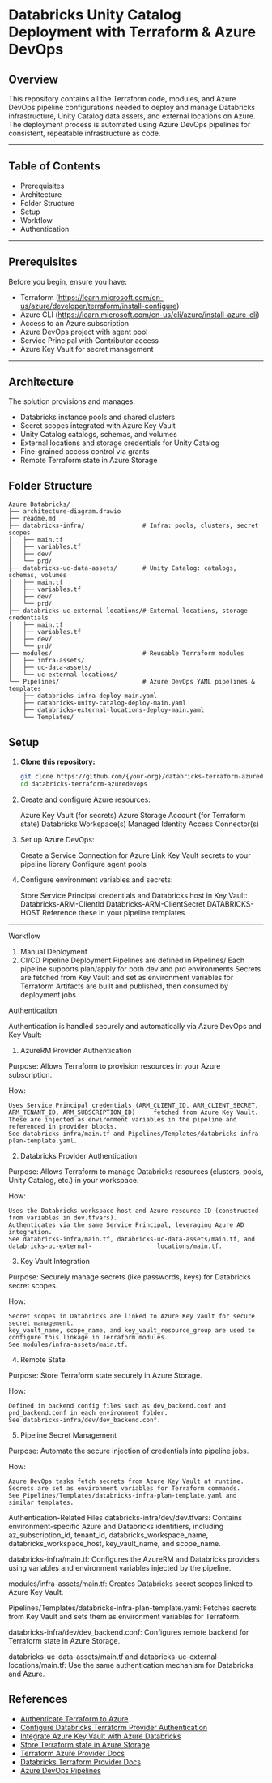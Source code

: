 # Databricks Unity Catalog Deployment with Terraform & Azure DevOps

## Overview

This repository contains all the Terraform code, modules, and Azure DevOps pipeline configurations needed to deploy and manage Databricks infrastructure, Unity Catalog data assets, and external locations on Azure. The deployment process is automated using Azure DevOps pipelines for consistent, repeatable infrastructure as code.

---

## Table of Contents

- Prerequisites
- Architecture
- Folder Structure
- Setup
- Workflow
- Authentication

---

## Prerequisites

Before you begin, ensure you have:

- Terraform (https://learn.microsoft.com/en-us/azure/developer/terraform/install-configure)
- Azure CLI (https://learn.microsoft.com/en-us/cli/azure/install-azure-cli)
- Access to an Azure subscription
- Azure DevOps project with agent pool
- Service Principal with Contributor access
- Azure Key Vault for secret management

---

## Architecture

The solution provisions and manages:

- Databricks instance pools and shared clusters
- Secret scopes integrated with Azure Key Vault
- Unity Catalog catalogs, schemas, and volumes
- External locations and storage credentials for Unity Catalog
- Fine-grained access control via grants
- Remote Terraform state in Azure Storage

## Folder Structure

```
Azure Databricks/
├── architecture-diagram.drawio
├── readme.md
├── databricks-infra/                # Infra: pools, clusters, secret scopes
│   ├── main.tf
│   ├── variables.tf
│   ├── dev/
│   └── prd/
├── databricks-uc-data-assets/       # Unity Catalog: catalogs, schemas, volumes
│   ├── main.tf
│   ├── variables.tf
│   ├── dev/
│   └── prd/
├── databricks-uc-external-locations/# External locations, storage credentials
│   ├── main.tf
│   ├── variables.tf
│   ├── dev/
│   └── prd/
├── modules/                         # Reusable Terraform modules
│   ├── infra-assets/
│   ├── uc-data-assets/
│   └── uc-external-locations/
└── Pipelines/                       # Azure DevOps YAML pipelines & templates
    ├── databricks-infra-deploy-main.yaml
    ├── databricks-unity-catalog-deploy-main.yaml
    ├── databricks-external-locations-deploy-main.yaml
    └── Templates/
```
## Setup

1. **Clone this repository:**
   ```sh
   git clone https://github.com/{your-org}/databricks-terraform-azuredevops
   cd databricks-terraform-azuredevops

2. Create and configure Azure resources:

   Azure Key Vault (for secrets)
   Azure Storage Account (for Terraform state)
   Databricks Workspace(s)
   Managed Identity Access Connector(s)

3. Set up Azure DevOps:

   Create a Service Connection for Azure
   Link Key Vault secrets to your pipeline library
   Configure agent pools

4. Configure environment variables and secrets:

   Store Service Principal credentials and Databricks host in Key Vault:
   Databricks-ARM-ClientId
   Databricks-ARM-ClientSecret
   DATABRICKS-HOST
Reference these in your pipeline templates
---

Workflow
1. Manual Deployment
2. CI/CD Pipeline Deployment
   Pipelines are defined in Pipelines/
   Each pipeline supports plan/apply for both dev and prd environments
   Secrets are fetched from Key Vault and set as environment variables for Terraform
   Artifacts are built and published, then consumed by deployment jobs
   
Authentication

Authentication is handled securely and automatically via Azure DevOps and Key Vault:

1. AzureRM Provider Authentication

Purpose: Allows Terraform to provision resources in your Azure subscription.

How:

    Uses Service Principal credentials (ARM_CLIENT_ID, ARM_CLIENT_SECRET, ARM_TENANT_ID, ARM_SUBSCRIPTION_ID)     fetched from Azure Key Vault.
    These are injected as environment variables in the pipeline and referenced in provider blocks.
    See databricks-infra/main.tf and Pipelines/Templates/databricks-infra-plan-template.yaml.

2. Databricks Provider Authentication
   
Purpose: Allows Terraform to manage Databricks resources (clusters, pools, Unity Catalog, etc.) in your workspace.

How:

    Uses the Databricks workspace host and Azure resource ID (constructed from variables in dev.tfvars).
    Authenticates via the same Service Principal, leveraging Azure AD integration.
    See databricks-infra/main.tf, databricks-uc-data-assets/main.tf, and databricks-uc-external-                  locations/main.tf.

3. Key Vault Integration
   
Purpose: Securely manage secrets (like passwords, keys) for Databricks secret scopes.

How:

    Secret scopes in Databricks are linked to Azure Key Vault for secure secret management.
    key_vault_name, scope_name, and key_vault_resource_group are used to configure this linkage in Terraform modules.
    See modules/infra-assets/main.tf.

4. Remote State
   
Purpose: Store Terraform state securely in Azure Storage.

How:

    Defined in backend config files such as dev_backend.conf and prd_backend.conf in each environment folder.
    See databricks-infra/dev/dev_backend.conf.

5. Pipeline Secret Management
   
Purpose: Automate the secure injection of credentials into pipeline jobs.

How:

    Azure DevOps tasks fetch secrets from Azure Key Vault at runtime.
    Secrets are set as environment variables for Terraform commands.
    See Pipelines/Templates/databricks-infra-plan-template.yaml and similar templates.


Authentication-Related Files
   databricks-infra/dev/dev.tfvars:
   Contains environment-specific Azure and Databricks identifiers, including az_subscription_id, tenant_id,      databricks_workspace_name, databricks_workspace_host, key_vault_name, and scope_name.
   
   databricks-infra/main.tf:
   Configures the AzureRM and Databricks providers using variables and environment variables injected by the     pipeline.
   
   modules/infra-assets/main.tf:
   Creates Databricks secret scopes linked to Azure Key Vault.
   
   Pipelines/Templates/databricks-infra-plan-template.yaml:
   Fetches secrets from Key Vault and sets them as environment variables for Terraform.
   
   databricks-infra/dev/dev_backend.conf:
   Configures remote backend for Terraform state in Azure Storage.
   
   databricks-uc-data-assets/main.tf and
   databricks-uc-external-locations/main.tf:
   Use the same authentication mechanism for Databricks and Azure.

## References

- [Authenticate Terraform to Azure](https://learn.microsoft.com/en-us/azure/developer/terraform/authenticate-to-azure)
- [Configure Databricks Terraform Provider Authentication](https://learn.microsoft.com/en-us/azure/databricks/dev-tools/terraform/authentication)
- [Integrate Azure Key Vault with Azure Databricks](https://learn.microsoft.com/en-us/azure/databricks/security/secrets/secret-scopes)
- [Store Terraform state in Azure Storage](https://learn.microsoft.com/en-us/azure/developer/terraform/store-state-in-azure-storage?tabs=azure-cli)
- [Terraform Azure Provider Docs](https://registry.terraform.io/providers/hashicorp/azurerm/latest/docs)
- [Databricks Terraform Provider Docs](https://registry.terraform.io/providers/databricks/databricks/latest/docs)
- [Azure DevOps Pipelines](https://learn.microsoft.com/en-us/azure/devops/pipelines/?view=azure-devops)


